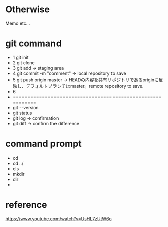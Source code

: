 # Otherwise
Memo etc...


# git command

+ 1 git init
+ 2 git clone <url>
+ 3 git add <directory name> -> staging area
+ 4 git commit -m "comment" -> local repository to save
+ 5 git push origin master -> HEADの内容を共有リポジトリであるoriginに反映し、デフォルトブランチはmaster。remote repository to save.
+ 6 
+ ===========================================================
+ git --version
+ git status
+ git log -> confirmation
+ git diff -> confirm the difference

# command prompt
+ cd <directory name>
+ cd ../
+ cls
+ mkdir
+ dir
+ 

# reference
https://www.youtube.com/watch?v=UsHL7zUtW6o
